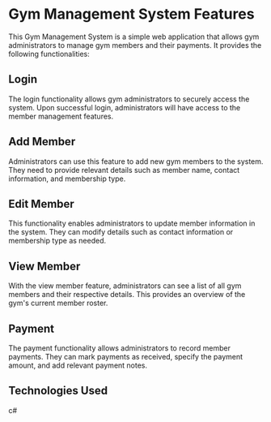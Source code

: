 
# Gym Management System Features

This Gym Management System is a simple web application that allows gym administrators to manage gym members and their payments. It provides the following functionalities:

## Login

The login functionality allows gym administrators to securely access the system. Upon successful login, administrators will have access to the member management features.

## Add Member

Administrators can use this feature to add new gym members to the system. They need to provide relevant details such as member name, contact information, and membership type.

## Edit Member

This functionality enables administrators to update member information in the system. They can modify details such as contact information or membership type as needed.

## View Member

With the view member feature, administrators can see a list of all gym members and their respective details. This provides an overview of the gym's current member roster.

## Payment

The payment functionality allows administrators to record member payments. They can mark payments as received, specify the payment amount, and add relevant payment notes.

## Technologies Used
  c#
  
